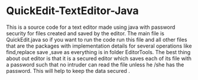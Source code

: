 # QuickEdit-TextEditor-Java
This is a source code for a text editor made using java with password security for files created and saved by the editor. 
The main file is QuickEdit.java so if you want to run the code run this file and all other files that are the packages with implementation 
details for several operations like find,replace save ,save as everything is in folder EditorTools. The best thing about out editor is 
that it is a secured editor which saves each of its file with a password such that no intruder can read the file unless he /she has the
password. This will help to keep the data secured .
